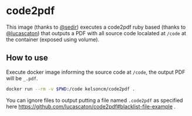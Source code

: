 # code2pdf

This image (thanks to [@sedir](https://github.com/sedir)) executes a code2pdf ruby based (thanks to [@lucascaton](https://github.com/lucascaton)) that outputs a PDF with all source code localated at `/code` at the container (exposed using volume).


## How to use

Execute docker image informing the source code at `/code`, the output PDF will be `_.pdf`.

```bash
docker run --rm -v $PWD:/code kelsoncm/code2pdf .
```

You can ignore files to output putting a file named `.code2pdf` as specified here https://github.com/lucascaton/code2pdf#blacklist-file-example .